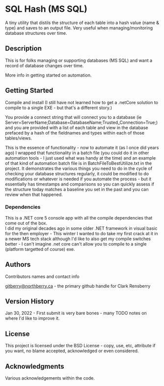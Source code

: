 # SQL Hash (MS SQL)

A tiny utility that distils the structure of each table into a hash value (name & type) and saves to an output file.
Very useful when managing/monitoring database structures over time.

## Description

This is for folks managing or supporting databases (MS SQL) and want a record of database changes over time. 

More info in getting started on automation.

## Getting Started

Compile and install (I still have not learned how to get a .netCore solution to compile to a single EXE - but that's a different story.)

You provide a connect string that will connect you to a database (ie Server=ServerName;Database=DatabaseName;Trusted_Connection=True;) 
and you are provided with a list of each table and view in the database prefaced by a hash of the fieldnames and types within each of those tables/views.

This is the essence of functionality - now to automate it (as I once did years ago) I wrapped that functionality in a batch file (you could do it in other
automation tools - I just used what was handy at the time) and an example of that kind of automation batch file is in BatchFileToBestUtilize.txt in the project.
It demonstrates the various things you need to do in the cycle of checking your database structures regularly, it could be modified to do modifications or 
whatever is needed if you automate the process - but it essentially has timestamps and comparisons so you can quickly assess if the structure today
matches a baseline you set in the past and you can review when that happened. 

### Dependencies

This is a .NET core 5 console app with all the compile dependencies that come out of the box.   
I did my original decades ago in some older .NET framework in visual basic for the then employer - 
This winter I wanted to do take my first crack at it in a newer MS tech stack although I'd like to 
also get my compile switches better - I can't imagine .net core can't allow you to compile to a 
single (platform targetted of course) exe. 


## Authors

Contributors names and contact info

gitberry@northberry.ca - the primary github handle for Clark Rensberry

## Version History

Jan 30, 2022 - First submit is very bare bones - many TODO notes on where I'd like to improve it.

## License

This project is licensed under the BSD License - copy, use, etc, attribute if you want, no blame accepted, acknowledged or even considered. 

## Acknowledgments

Various acknowledgements within the code.

